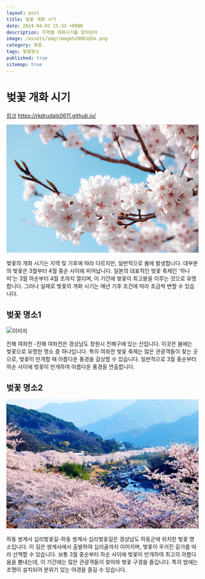 ```yaml
---
layout: post
title: 벚꽃 개화 시기
date: 2024-04-02 15:33 +0900
description: 지역별 개화시기를 알아보자
image: /assets/img/image%20861@3x.png
category: 벚꽃
tags: 벚꽃명소
published: true
sitemap: true
---
```


# 벚꽃 개화 시기

[링크](https://rkdrudals0611.github.io/)
<https://rkdrudals0611.github.io/>

![이미지](/assets/img/image%20861@3x.png)


벚꽃의 개화 시기는 지역 및 기후에 따라 다르지만, 일반적으로 봄에 발생합니다. 대부분의 벚꽃은 3월부터 4월 중순 사이에 피어납니다. 일본의 대표적인 벚꽃 축제인 '하나미'는 3월 하순부터 4월 초까지 열리며, 이 기간에 벚꽃이 최고봉을 이루는 것으로 유명합니다. 그러나 실제로 벚꽃의 개화 시기는 매년 기후 조건에 따라 조금씩 변할 수 있습니다.

## 벚꽃 명소1

![이미지](/assets/img/image%20860@3x.png)

진해 여좌천 -진해 여좌천은 경상남도 창원시 진해구에 있는 산입니다. 이곳은 봄에는 벚꽃으로 유명한 명소 중 하나입니다. 특히 여좌천 벚꽃 축제는 많은 관광객들이 찾는 곳으로, 벚꽃이 만개할 때 아름다운 풍경을 감상할 수 있습니다. 일반적으로 3월 중순부터 하순 사이에 벚꽃이 만개하여 아름다운 풍경을 연출합니다.

## 벚꽃 명소2
![이미지](/assets/img/image%20859@3x.png)

하동 쌍계사 십리벚꽃길-하동 쌍계사 십리벚꽃길은 경상남도 하동군에 위치한 벚꽃 명소입니다. 이 길은 쌍계사에서 출발하여 십리골까지 이어지며, 벚꽃이 우거진 길가를 따라 산책할 수 있습니다. 보통 3월 중순부터 하순 사이에 벚꽃이 만개하여 최고의 아름다움을 뽐내는데, 이 기간에는 많은 관광객들이 찾아와 벚꽃 구경을 즐깁니다. 특히 밤에는 조명이 설치되어 분위기 있는 야경을 즐길 수 있습니다.